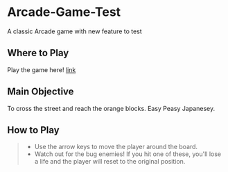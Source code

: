 # Arcade-Game-Test
A classic Arcade game with new feature to test

## Where to Play
Play the game here! [link](https://vickyvishal.github.io/Classic-Arcade/)
## Main Objective
To cross the street and reach the orange blocks. Easy Peasy Japanesey.
## How to Play
> * Use the arrow keys to move the player around the board.
> * Watch out for the bug enemies! If you hit one of these, you'll lose a life and the player will reset to the original position.
